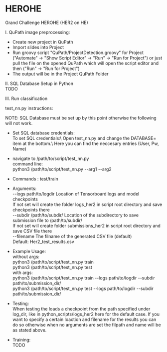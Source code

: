 # HEROHE
Grand Challenge HEROHE (HER2 on HE)

I. QuPath image preprocessing:

- Create new project in QuPath
- Import slides into Project
- Run groovy script "QuPath/ProjectDetection.groovy" for Project ("Automate" -> "Show Script Editor" -> "Run" -> "Run for Project") or just pull the file on the opened QuPath which will open the script    editor and then ("Run" -> "Run for Project")
- The output will be in the Project QuPath Folder

II. SQL Database Setup in Python\
  TODO

III. Run classification 

test_nn.py instructions:

NOTE: SQL Database must be set up by this point otherwise the following will not work.

- Set SQL database credentials:\
  To set SQL credentials:\ 
  Open test_nn.py and change the DATABASE= item at the bottom.\ 
  Here you can find the neccesary entries (User, Pw, Name)

- navigate to /path/to/script/test_nn.py\
command line:\
python3 /path/to/script/test_nn.py <command> --arg1 --arg2 

- Commands : test/train

- Arguments:\
--logs path/to/logdir Location of Tensorboard logs and model checkpoints\
    If not set will create the folder logs_her2 in script root directory and save checkpoints there\
--subdir /path/to/subdir/ Location of the subdirectory to save submission file to /path/to/subdir/ \
    If not set will create folder submissions_her2 in script root directory and save CSV file there \
--filename The filname of the generated CSV file (default) \
    Default: Her2_test_results.csv

- Example Usage:\
without args:\
python3 /path/to/script/test_nn.py train\
python3 /path/to/script/test_nn.py test\
with args:\
python3 /path/to/script/test_nn.py train --logs path/to/logdir --subdir path/to/submission_dir/ \
python3 /path/to/script/test_nn.py test --logs path/to/logdir --subdir path/to/submission_dir/ 

- Testing:\
When testing the loads a checkpoint from the path specified under log_dir, like in python_scripts/logs_her2 here for the default case. 
If you want to specify a certain loaction and filename for the results you can do so otherwise when no arguments are set the 
filpath and name will be as stated above.

- Training:\
  TODO
